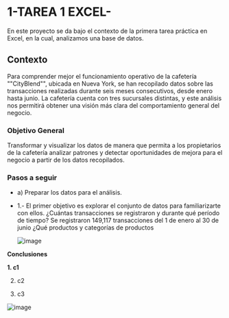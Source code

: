 # 1-TAREA 1 EXCEL- 

En este proyecto se da bajo el contexto de la primera tarea práctica en Excel, en la cual, analizamos una base de datos.

## Contexto

Para comprender mejor el funcionamiento operativo de la cafetería ""CityBlend"", ubicada en Nueva York, se han recopilado datos sobre las transacciones realizadas durante seis meses consecutivos, desde enero hasta junio. La cafetería cuenta con tres sucursales distintas, y este análisis nos permitirá obtener una visión más clara del comportamiento general del negocio.

### Objetivo General 
Transformar y visualizar los datos de manera que permita a los propietarios de la cafetería analizar patrones y detectar oportunidades de mejora para el negocio a partir de los datos recopilados.

### Pasos a seguir

- a) Preparar los datos para el análisis.
- 1.- El primer objetivo es explorar el conjunto de datos para familiarizarte con ellos. ¿Cuántas transacciones se registraron y durante qué período de tiempo?
Se registraron 149,117 transacciones del 1 de enero al 30 de junio 
 ¿Qué productos y categorías de productos

  ![image](https://github.com/user-attachments/assets/25652b54-6e14-4b43-a5d5-da2c0cd49eba)

**Conclusiones**

**1. c1**

2. c2
  
3. c3

![image](https://github.com/user-attachments/assets/bd20364d-1ccc-42dc-8835-00e5e436c377)
    
